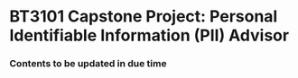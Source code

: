 # BT3101 Capstone Project: Personal Identifiable Information (PII) Advisor

### Contents to be updated in due time
